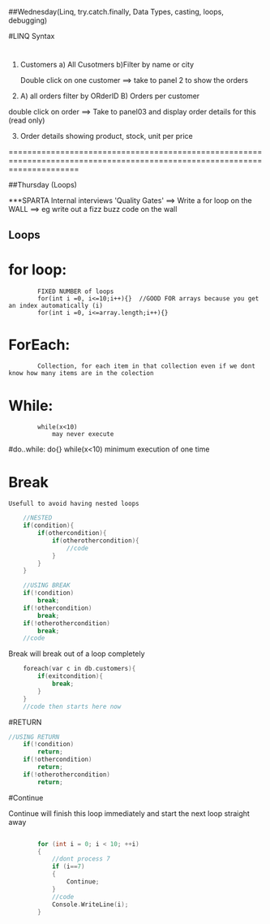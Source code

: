 ##Wednesday(Linq, try.catch.finally, Data Types, casting, loops, debugging)

#LINQ Syntax 



#
1. Customers 
	a) All Cusotmers
	b)Filter by name or city

	Double click on one customer ==> take to panel 2 to show the orders

2. A) all orders filter by ORderID
B) Orders per customer

double click on order ==> Take to panel03 and display order details for this (read only)

3. Order details showing product, stock, unit per price 

===========================================================================================================================

##Thursday (Loops)



***SPARTA Internal interviews 'Quality Gates'
	==> Write a for loop on the WALL
	==> eg write out a fizz buzz code on the wall


## Loops

# for loop:

			FIXED NUMBER of loops 
			for(int i =0, i<=10;i++){}	//GOOD FOR arrays because you get an index automatically (i)
			for(int i =0, i<=array.length;i++){}
# ForEach: 
			Collection, for each item in that collection even if we dont know how many items are in the colection

# While: 
			while(x<10)
				may never execute

#do..while:
			do{}
			while(x<10)
			minimum execution of one time

# Break 
	
	Usefull to avoid having nested loops
```c
	//NESTED
	if(condition){
		if(othercondition){
			if(otherothercondition){
				//code
			}
		}
	}

	//USING BREAK
	if(!condition)
		break;
	if(!othercondition)
		break;
	if(!otherothercondition)
		break;
	//code
```
Break will break out of a loop completely
```c
	foreach(var c in db.customers){
		if(exitcondition){
			break;
		}
	}
	//code then starts here now

```


#RETURN 

```c
//USING RETURN
	if(!condition)
		return;
	if(!othercondition)
		return;
	if(!otherothercondition)
		return;
```

#Continue

Continue will finish this loop immediately and start the next loop straight away

```c

		for (int i = 0; i < 10; ++i)
		{
			//dont process 7
			if (i==7)
			{
				Continue;
			}
			//code
			Console.WriteLine(i);
		}
```
